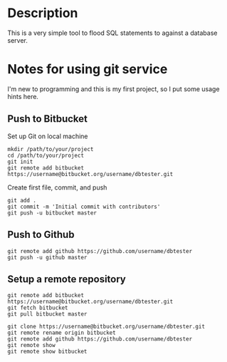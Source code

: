 # Description

This is a very simple tool to flood SQL statements to against a database server.


# Notes for using git service

I'm new to programming and this is my first project, so I put some usage hints here.

## Push to Bitbucket

Set up Git on local machine

	mkdir /path/to/your/project
	cd /path/to/your/project
	git init
	git remote add bitbucket https://username@bitbucket.org/username/dbtester.git

Create first file, commit, and push

	git add .
	git commit -m 'Initial commit with contributors'
	git push -u bitbucket master

## Push to Github

	git remote add github https://github.com/username/dbtester
	git push -u github master

## Setup a remote repository

	git remote add bitbucket https://username@bitbucket.org/username/dbtester.git
	git fetch bitbucket
	git pull bitbucket master

	git clone https://username@bitbucket.org/username/dbtester.git
	git remote rename origin bitbucket
	git remote add github https://github.com/username/dbtester
	git remote show
	git remote show bitbucket
